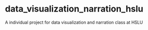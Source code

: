 # data_visualization_narration_hslu
A individual project for data visualization and narration class at HSLU 

